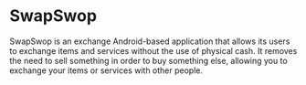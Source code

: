 # SwapSwop
SwapSwop is an exchange Android-based application that allows its users to exchange items and services without the use of physical cash. It removes the need to sell something in order to buy something else, allowing you to exchange your items or services with other people.
